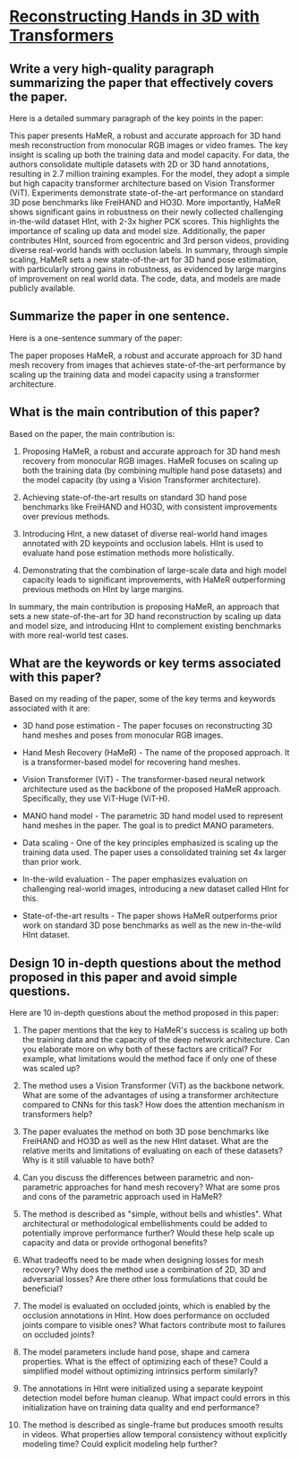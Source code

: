 # [Reconstructing Hands in 3D with Transformers](https://arxiv.org/abs/2312.05251)

## Write a very high-quality paragraph summarizing the paper that effectively covers the paper.

 Here is a detailed summary paragraph of the key points in the paper:

This paper presents HaMeR, a robust and accurate approach for 3D hand mesh reconstruction from monocular RGB images or video frames. The key insight is scaling up both the training data and model capacity. For data, the authors consolidate multiple datasets with 2D or 3D hand annotations, resulting in 2.7 million training examples. For the model, they adopt a simple but high capacity transformer architecture based on Vision Transformer (ViT). Experiments demonstrate state-of-the-art performance on standard 3D pose benchmarks like FreiHAND and HO3D. More importantly, HaMeR shows significant gains in robustness on their newly collected challenging in-the-wild dataset HInt, with 2-3x higher PCK scores. This highlights the importance of scaling up data and model size. Additionally, the paper contributes HInt, sourced from egocentric and 3rd person videos, providing diverse real-world hands with occlusion labels. In summary, through simple scaling, HaMeR sets a new state-of-the-art for 3D hand pose estimation, with particularly strong gains in robustness, as evidenced by large margins of improvement on real world data. The code, data, and models are made publicly available.


## Summarize the paper in one sentence.

 Here is a one-sentence summary of the paper:

The paper proposes HaMeR, a robust and accurate approach for 3D hand mesh recovery from images that achieves state-of-the-art performance by scaling up the training data and model capacity using a transformer architecture.


## What is the main contribution of this paper?

 Based on the paper, the main contribution is:

1) Proposing HaMeR, a robust and accurate approach for 3D hand mesh recovery from monocular RGB images. HaMeR focuses on scaling up both the training data (by combining multiple hand pose datasets) and the model capacity (by using a Vision Transformer architecture).

2) Achieving state-of-the-art results on standard 3D hand pose benchmarks like FreiHAND and HO3D, with consistent improvements over previous methods.

3) Introducing HInt, a new dataset of diverse real-world hand images annotated with 2D keypoints and occlusion labels. HInt is used to evaluate hand pose estimation methods more holistically.

4) Demonstrating that the combination of large-scale data and high model capacity leads to significant improvements, with HaMeR outperforming previous methods on HInt by large margins.

In summary, the main contribution is proposing HaMeR, an approach that sets a new state-of-the-art for 3D hand reconstruction by scaling up data and model size, and introducing HInt to complement existing benchmarks with more real-world test cases.


## What are the keywords or key terms associated with this paper?

 Based on my reading of the paper, some of the key terms and keywords associated with it are:

- 3D hand pose estimation - The paper focuses on reconstructing 3D hand meshes and poses from monocular RGB images.

- Hand Mesh Recovery (HaMeR) - The name of the proposed approach. It is a transformer-based model for recovering hand meshes. 

- Vision Transformer (ViT) - The transformer-based neural network architecture used as the backbone of the proposed HaMeR approach. Specifically, they use ViT-Huge (ViT-H).

- MANO hand model - The parametric 3D hand model used to represent hand meshes in the paper. The goal is to predict MANO parameters.

- Data scaling - One of the key principles emphasized is scaling up the training data used. The paper uses a consolidated training set 4x larger than prior work.

- In-the-wild evaluation - The paper emphasizes evaluation on challenging real-world images, introducing a new dataset called HInt for this.

- State-of-the-art results - The paper shows HaMeR outperforms prior work on standard 3D pose benchmarks as well as the new in-the-wild HInt dataset.


## Design 10 in-depth questions about the method proposed in this paper and avoid simple questions.

 Here are 10 in-depth questions about the method proposed in this paper:

1. The paper mentions that the key to HaMeR's success is scaling up both the training data and the capacity of the deep network architecture. Can you elaborate more on why both of these factors are critical? For example, what limitations would the method face if only one of these was scaled up?

2. The method uses a Vision Transformer (ViT) as the backbone network. What are some of the advantages of using a transformer architecture compared to CNNs for this task? How does the attention mechanism in transformers help?

3. The paper evaluates the method on both 3D pose benchmarks like FreiHAND and HO3D as well as the new HInt dataset. What are the relative merits and limitations of evaluating on each of these datasets? Why is it still valuable to have both?

4. Can you discuss the differences between parametric and non-parametric approaches for hand mesh recovery? What are some pros and cons of the parametric approach used in HaMeR?

5. The method is described as "simple, without bells and whistles". What architectural or methodological embellishments could be added to potentially improve performance further? Would these help scale up capacity and data or provide orthogonal benefits?

6. What tradeoffs need to be made when designing losses for mesh recovery? Why does the method use a combination of 2D, 3D and adversarial losses? Are there other loss formulations that could be beneficial?

7. The model is evaluated on occluded joints, which is enabled by the occlusion annotations in HInt. How does performance on occluded joints compare to visible ones? What factors contribute most to failures on occluded joints?

8. The model parameters include hand pose, shape and camera properties. What is the effect of optimizing each of these? Could a simplified model without optimizing intrinsics perform similarly?

9. The annotations in HInt were initialized using a separate keypoint detection model before human cleanup. What impact could errors in this initialization have on training data quality and end performance?

10. The method is described as single-frame but produces smooth results in videos. What properties allow temporal consistency without explicitly modeling time? Could explicit modeling help further?
